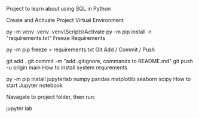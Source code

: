 Project to learn about using SQL in Python

Create and Activate Project Virtual Environment

py -m venv .venv
.venv\Scripts\Activate
py -m pip install -r "requirements.txt"
Freeze Requirements

py -m pip freeze > requirements.txt
Git Add / Commit / Push

git add .
git commit -m "add .gitignore, commands to README.md"
git push -u origin main
How to install system requrements

py -m pip install jupyterlab numpy pandas matplotlib seaborn scipy
How to start Jupyter notebook

Navagate to project folder, then run:

jupyter lab
